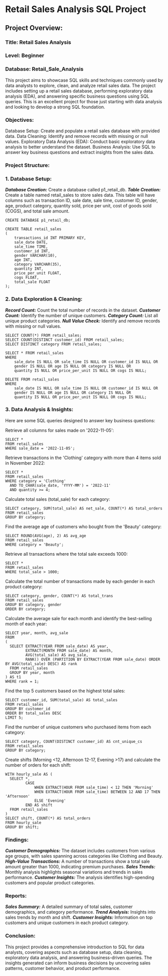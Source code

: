 # Retail Sales Analysis SQL Project

## Project Overview:

### Title: Retail Sales Analysis
### Level: Beginner
### Database: Retail_Sale_Analysis

This project aims to showcase SQL skills and techniques commonly used by data analysts to explore, clean, and analyze retail sales data. The project includes setting up a retail sales database, performing exploratory data analysis (EDA), and answering specific business questions using SQL queries. This is an excellent project for those just starting with data analysis and looking to develop a strong SQL foundation.

### Objectives:

Database Setup: Create and populate a retail sales database with provided data.
Data Cleaning: Identify and remove records with missing or null values.
Exploratory Data Analysis (EDA): Conduct basic exploratory data analysis to better understand the dataset.
Business Analysis: Use SQL to answer key business questions and extract insights from the sales data.

### Project Structure:
### 1. Database Setup:

***Database Creation:*** Create a database called p1_retail_db.
***Table Creation:*** Create a table named retail_sales to store sales data. This table will have columns such as transaction ID, sale date, sale time, customer ID, gender, age, product category, quantity sold, price per unit, cost of goods sold (COGS), and total sale amount.
```
CREATE DATABASE p1_retail_db;

CREATE TABLE retail_sales
(
    transactions_id INT PRIMARY KEY,
    sale_date DATE,    
    sale_time TIME,
    customer_id INT,    
    gender VARCHAR(10),
    age INT,
    category VARCHAR(35),
    quantity INT,
    price_per_unit FLOAT,    
    cogs FLOAT,
    total_sale FLOAT
);
```

### 2. Data Exploration & Cleaning:

***Record Count:*** Count the total number of records in the dataset.
***Customer Count:*** Identify the number of unique customers.
***Category Count:*** List all unique product categories.
***Null Value Check:*** Identify and remove records with missing or null values.

```
SELECT COUNT(*) FROM retail_sales;
SELECT COUNT(DISTINCT customer_id) FROM retail_sales;
SELECT DISTINCT category FROM retail_sales;

SELECT * FROM retail_sales
WHERE 
    sale_date IS NULL OR sale_time IS NULL OR customer_id IS NULL OR 
    gender IS NULL OR age IS NULL OR category IS NULL OR 
    quantity IS NULL OR price_per_unit IS NULL OR cogs IS NULL;

DELETE FROM retail_sales
WHERE 
    sale_date IS NULL OR sale_time IS NULL OR customer_id IS NULL OR 
    gender IS NULL OR age IS NULL OR category IS NULL OR 
    quantity IS NULL OR price_per_unit IS NULL OR cogs IS NULL;
```

### 3. Data Analysis & Insights:
Here are some SQL queries designed to answer key business questions:

Retrieve all columns for sales made on '2022-11-05':

```
SELECT *
FROM retail_sales
WHERE sale_date = '2022-11-05';
```

Retrieve transactions in the 'Clothing' category with more than 4 items sold in November 2022:

```
SELECT *
FROM retail_sales
WHERE category = 'Clothing'
  AND TO_CHAR(sale_date, 'YYYY-MM') = '2022-11'
  AND quantity >= 4;
```

Calculate total sales (total_sale) for each category:

```
SELECT category, SUM(total_sale) AS net_sale, COUNT(*) AS total_orders
FROM retail_sales
GROUP BY category;
```

Find the average age of customers who bought from the 'Beauty' category:

```
SELECT ROUND(AVG(age), 2) AS avg_age
FROM retail_sales
WHERE category = 'Beauty';
```

Retrieve all transactions where the total sale exceeds 1000:

```
SELECT *
FROM retail_sales
WHERE total_sale > 1000;
```
Calculate the total number of transactions made by each gender in each product category:

```
SELECT category, gender, COUNT(*) AS total_trans
FROM retail_sales
GROUP BY category, gender
ORDER BY category;
```
Calculate the average sale for each month and identify the best-selling month of each year:

```
SELECT year, month, avg_sale
FROM 
(
  SELECT EXTRACT(YEAR FROM sale_date) AS year,
         EXTRACT(MONTH FROM sale_date) AS month,
         AVG(total_sale) AS avg_sale,
         RANK() OVER (PARTITION BY EXTRACT(YEAR FROM sale_date) ORDER BY AVG(total_sale) DESC) AS rank
  FROM retail_sales
  GROUP BY year, month
) AS t1
WHERE rank = 1;
```
Find the top 5 customers based on the highest total sales:

```
SELECT customer_id, SUM(total_sale) AS total_sales
FROM retail_sales
GROUP BY customer_id
ORDER BY total_sales DESC
LIMIT 5;
```

Find the number of unique customers who purchased items from each category:

```
SELECT category, COUNT(DISTINCT customer_id) AS cnt_unique_cs
FROM retail_sales
GROUP BY category;
```

Create shifts (Morning <12, Afternoon 12-17, Evening >17) and calculate the number of orders for each shift:

```
WITH hourly_sale AS (
  SELECT *,
         CASE
             WHEN EXTRACT(HOUR FROM sale_time) < 12 THEN 'Morning'
             WHEN EXTRACT(HOUR FROM sale_time) BETWEEN 12 AND 17 THEN 'Afternoon'
             ELSE 'Evening'
         END AS shift
  FROM retail_sales
)
SELECT shift, COUNT(*) AS total_orders
FROM hourly_sale
GROUP BY shift;
```

### Findings:

***Customer Demographics:*** The dataset includes customers from various age groups, with sales spanning across categories like Clothing and Beauty.
***High-Value Transactions:*** A number of transactions show a total sale amount greater than 1000, indicating premium purchases.
***Sales Trends:*** Monthly analysis highlights seasonal variations and trends in sales performance.
***Customer Insights:*** The analysis identifies high-spending customers and popular product categories.

### Reports:

***Sales Summary:*** A detailed summary of total sales, customer demographics, and category performance.
***Trend Analysis:*** Insights into sales trends by month and shift.
***Customer Insights:*** Information on top customers and unique customers in each product category.

### Conclusion:

This project provides a comprehensive introduction to SQL for data analysts, covering aspects such as database setup, data cleaning, exploratory data analysis, and answering business-driven queries. The insights generated can inform business decisions by uncovering sales patterns, customer behavior, and product performance.
